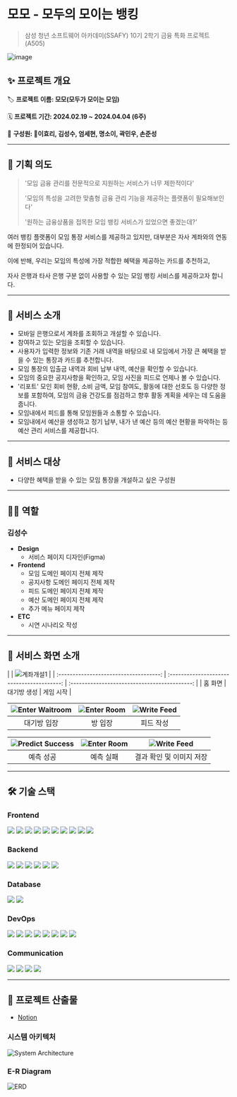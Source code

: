 # 모모 - 모두의 모이는 뱅킹

> 삼성 청년 소프트웨어 아카데미(SSAFY) 10기 2학기 금융 특화 프로젝트 (A505)

![image](https://github.com/kimsungsuu/momo/assets/90013342/b9559342-f30c-4d53-beec-ba9bca1b7e37)

## ✨ 프로젝트 개요

🏷 **프로젝트 이름: 모모(모두가 모이는 모임)**

🗓️ **프로젝트 기간: 2024.02.19 ~ 2024.04.04 (6주)**

👥 **구성원: 👑이효리, 김성수, 엄세현, 명소이, 곽민우, 손준성**

---

## 🌃 기획 의도

> '모임 금융 관리를 전문적으로 지원하는 서비스가 너무 제한적이다'
> 
> '모임의 특성을 고려한 맞춤형 금융 관리 기능을 제공하는 플랫폼이 필요해보인다'
>
> '원하는 금융상품을 접목한 모임 뱅킹 서비스가 있었으면 좋겠는데?'


여러 뱅킹 플랫폼이 모임 통장 서비스를 제공하고 있지만, 대부분은 자사 계좌와의 연동에 한정되어 있습니다. 

이에 반해, 우리는 모임의 특성에 가장 적합한 혜택을 제공하는 카드를 추천하고, 

자사 은행과 타사 은행 구분 없이 사용할 수 있는 모임 뱅킹 서비스를 제공하고자 합니다.

---

## 💎 서비스 소개

- 모바일 은행으로서 계좌를 조회하고 개설할 수 있습니다.
- 참여하고 있는 모임을 조회할 수 있습니다.
- 사용자가 입력한 정보와 기존 거래 내역을 바탕으로 내 모임에서 가장 큰 혜택을 받을 수 있는 통장과 카드를 추천합니다.
- 모임 통장의 입출금 내역과 회비 납부 내역, 예산을 확인할 수 있습니다.
- 모임의 중요한 공지사항을 확인하고, 모임 사진을 피드로 언제나 볼 수 있습니다.
- '리포트' 모인 회비 현황, 소비 금액, 모임 참여도, 활동에 대한 선호도 등 다양한 정보를 포함하여, 모임의 금융 건강도를 점검하고 향후 활동 계획을 세우는 데 도움을 줍니다.
- 모임내에서 피드를 통해 모임원들과 소통할 수 있습니다.
- 모임내에서 예산을 생성하고 정기 납부, 내가 낸 예산 등의 예산 현황을 파악하는 등 예산 관리 서비스를 제공합니다.


---

## 🎯 서비스 대상

- 다양한 혜택을 받을 수 있는 모임 통장을 개설하고 싶은 구성원


---

## 👩‍💻 역할

### 김성수
- **Design**
   - 서비스 페이지 디자인(Figma)
- **Frontend**
   - 모임 도메인 페이지 전체 제작
   - 공지사항 도메인 페이지 전체 제작
   - 피드 도메인 페이지 전체 제작
   - 예산 도메인 페이지 전체 제작
   - 추가 메뉴 페이지 제작 
- **ETC**
   - 시연 시나리오 작성
--- 

## 🌈 서비스 화면 소개


|  | ![계좌개설1](https://github.com/kimsungsuu/momo/assets/90013342/cf8a168f-b00c-4b86-9714-ba661a6799ab)
 |
| :------------------------------------: | :----------------------------------------: | :-------------------------------------------: |
|                홈 화면                 |                대기방 생성                 |                   게임 시작                   |

| ![Enter Waitroom](./assets/screen/waitroom_enter.gif) | ![Enter Room](./assets/screen/room.gif) | ![Write Feed](./assets/screen/write_feed.gif) |
| :---------------------------------------------------: | :-------------------------------------: | :-------------------------------------------: |
|                      대기방 입장                      |                 방 입장                 |                   피드 작성                   |

| ![Predict Success](./assets/screen/predict_success.gif) | ![Enter Room](./assets/screen/predict_failed.gif) | ![Write Feed](./assets/screen/result.gif) |
| :-----------------------------------------------------: | :-----------------------------------------------: | :---------------------------------------: |
|                        예측 성공                        |                     예측 실패                     |         결과 확인 및 이미지 저장          |

---

## 🛠 기술 스택

### Frontend

<p>
	<img src="https://img.shields.io/badge/Nuxt.js-00DC82?style=flat-square&logo=Nuxt.js&logoColor=white">
  <img src="https://img.shields.io/badge/Typescript-3178C6?style=flat-square&logo=typescript&logoColor=white">
  <img src="https://img.shields.io/badge/TailwindCSS-06B6D4?style=flat-square&logo=TailwindCSS&logoColor=white"/>
  <img src="https://img.shields.io/badge/shadcn%2Fui-000000?style=flat-square&logo=shadcnui&logoColor=white
  "/>
  <img src="https://img.shields.io/badge/node.js-339933?style=flat-square&logo=nodedotjs&logoColor=white">
  <img src="https://img.shields.io/badge/PWA-5A0FC8?style=flat-square&logo=pwa&logoColor=white">
  <img src="https://img.shields.io/badge/yarn-2C8EBB?style=flat-square&logo=yarn&logoColor=white">
  <img src="https://img.shields.io/badge/dotenv-ECD53F?style=flat-square&logo=dotenv&logoColor=white">
  <img src="https://img.shields.io/badge/Firebase-FFCA28?style=flat-square&logo=firebase&logoColor=white">
  <img src="https://img.shields.io/badge/editorconfig-FEFEFE?style=flat-square&logo=editorconfig&logoColor=black">
</p>

### Backend

<p>
	<img src="https://img.shields.io/badge/Java-007396?style=flat-square&logo=OpenJDK&logoColor=white"/>
  <img src="https://img.shields.io/badge/Gradle-02303A?style=flat-square&logo=gradle&logoColor=white">
	<img src="https://img.shields.io/badge/Spring_Boot-6DB33F?style=flat-square&logo=springboot&logoColor=white"/>
	<img src="https://img.shields.io/badge/Spring_Security-6DB33F?style=flat-square&logo=springsecurity&logoColor=white"/>
  <img src="https://img.shields.io/badge/Firebase-FFCA28?style=flat-square&logo=firebase&logoColor=white">
  <img src="https://img.shields.io/badge/editorconfig-FEFEFE?style=flat-square&logo=editorconfig&logoColor=black">
</p>

### Database

<p>
  <img src="https://img.shields.io/badge/MariaDB-003545?style=flat-square&logo=mariadb&logoColor=white"/>
  <img src="https://img.shields.io/badge/Redis-DC382D?style=flat-square&logo=redis&logoColor=white"/>
</p>

### DevOps

<p>
  <img src="https://img.shields.io/badge/Ubuntu-E95420?style=flat-square&logo=ubuntu&logoColor=white">
  <img src="https://img.shields.io/badge/GitLab-FC6D26?style=flat-square&logo=gitlab&logoColor=white">
	<img src="https://img.shields.io/badge/AWS EC2-FF9900?style=flat-square&logo=amazonec2&logoColor=white"/>
	<img src="https://img.shields.io/badge/Jenkins-D24939?style=flat-square&logo=jenkins&logoColor=white"/>
	<img src="https://img.shields.io/badge/Docker-2496ED?style=flat-square&logo=docker&logoColor=white"/>
  <img src="https://img.shields.io/badge/Portainer-13BEF9?style=flat-square&logo=portainer&logoColor=white">
	<img src="https://img.shields.io/badge/NGINX-009639?style=flat-square&logo=nginx&logoColor=white"/>
  <img src="https://img.shields.io/badge/NGINX_Proxy_Manager-F15833?style=flat-square&logo=nginxproxymanager&logoColor=white">
</p>

### Communication

<p>
	<img src="https://img.shields.io/badge/figma-F24E1E?style=flat-square&logo=figma&logoColor=white">
	<img src="https://img.shields.io/badge/jira-0052CC?style=flat-square&logo=jira&logoColor=white">
	<img src="https://img.shields.io/badge/notion-000000?style=flat-square&logo=notion&logoColor=white">
	<img src="https://img.shields.io/badge/Mattermost-0058CC?style=flat-square&logo=mattermost&logoColor=white">
</p>

---

## 📝 프로젝트 산출물

- [Notion](https://ssafy-s10-a809.notion.site/Oomool-WIKI-e152fb257b3e45a1bbdb6fc3c569bbdd?pvs=4)

### 시스템 아키텍처

![System Architecture](./assets/system_architecture.png)

### E-R Diagram

![ERD](./assets/erd.png)
